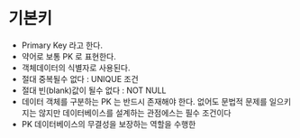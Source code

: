 # 기본키
* Primary Key 라고 한다.
* 약어로 보통 PK 로 표현한다.
* 객체데이터의 식별자로 사용된다.
* 절대 중복될수 없다 : UNIQUE 조건
* 절대 빈(blank)값이 될수 없다 : NOT NULL
* 데이터 객체를 구분하는 PK 는 반드시 존재해야 한다. 없어도 문법적 문제를 일으키지는 않지만 데이터베이스를 설계하는 관점에스는 필수 조건이다
* PK 데이터베이스의 무결성을 보장하는 역할을 수행한